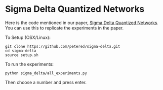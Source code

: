 # Sigma Delta Quantized Networks

Here is the code mentioned in our paper, [Sigma Delta Quantized Networks](http://openreview.net/pdf?id=HkNRsU5ge).  You can use this to replicate the experiments in the paper.

To Setup (OSX/Linux):
```
git clone https://github.com/petered/sigma-delta.git
cd sigma-delta
source setup.sh
```

To run the experiments:
```
python sigma_delta/all_experiments.py
```
Then choose a number and press enter.

